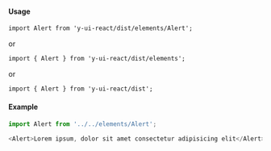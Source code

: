 #### Usage

```markdown
import Alert from 'y-ui-react/dist/elements/Alert';
```

or

```markdown
import { Alert } from 'y-ui-react/dist/elements';
```

or

```markdown
import { Alert } from 'y-ui-react/dist';
```

#### Example

```js
import Alert from '../../elements/Alert';

<Alert>Lorem ipsum, dolor sit amet consectetur adipisicing elit</Alert>;
```
